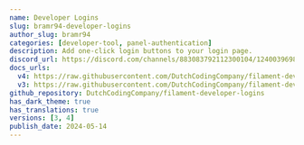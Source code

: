 ```yaml
---
name: Developer Logins
slug: bramr94-developer-logins
author_slug: bramr94
categories: [developer-tool, panel-authentication]
description: Add one-click login buttons to your login page.
discord_url: https://discord.com/channels/883083792112300104/1240039698269732995
docs_urls:
  v4: https://raw.githubusercontent.com/DutchCodingCompany/filament-developer-logins/main/README.md
  v3: https://raw.githubusercontent.com/DutchCodingCompany/filament-developer-logins/refs/tags/1.10.0/README.md
github_repository: DutchCodingCompany/filament-developer-logins
has_dark_theme: true
has_translations: true
versions: [3, 4]
publish_date: 2024-05-14
---
```

